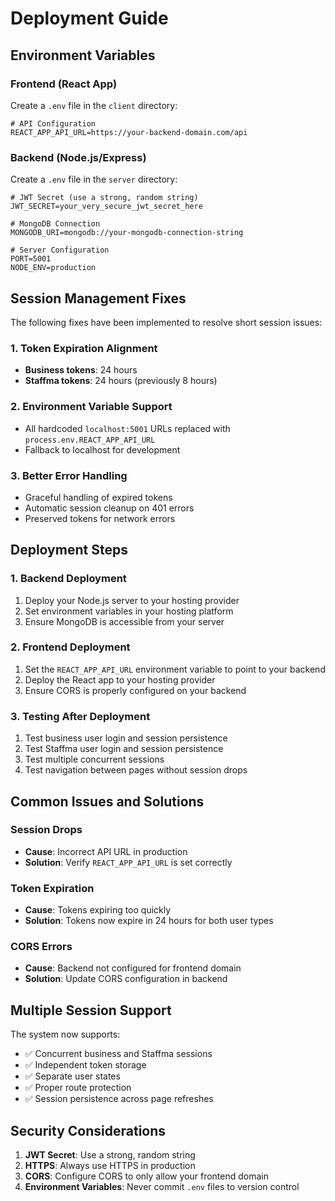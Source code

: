 # Deployment Guide

## Environment Variables

### Frontend (React App)

Create a `.env` file in the `client` directory:

```env
# API Configuration
REACT_APP_API_URL=https://your-backend-domain.com/api
```

### Backend (Node.js/Express)

Create a `.env` file in the `server` directory:

```env
# JWT Secret (use a strong, random string)
JWT_SECRET=your_very_secure_jwt_secret_here

# MongoDB Connection
MONGODB_URI=mongodb://your-mongodb-connection-string

# Server Configuration
PORT=5001
NODE_ENV=production
```

## Session Management Fixes

The following fixes have been implemented to resolve short session issues:

### 1. Token Expiration Alignment
- **Business tokens**: 24 hours
- **Staffma tokens**: 24 hours (previously 8 hours)

### 2. Environment Variable Support
- All hardcoded `localhost:5001` URLs replaced with `process.env.REACT_APP_API_URL`
- Fallback to localhost for development

### 3. Better Error Handling
- Graceful handling of expired tokens
- Automatic session cleanup on 401 errors
- Preserved tokens for network errors

## Deployment Steps

### 1. Backend Deployment
1. Deploy your Node.js server to your hosting provider
2. Set environment variables in your hosting platform
3. Ensure MongoDB is accessible from your server

### 2. Frontend Deployment
1. Set the `REACT_APP_API_URL` environment variable to point to your backend
2. Deploy the React app to your hosting provider
3. Ensure CORS is properly configured on your backend

### 3. Testing After Deployment
1. Test business user login and session persistence
2. Test Staffma user login and session persistence
3. Test multiple concurrent sessions
4. Test navigation between pages without session drops

## Common Issues and Solutions

### Session Drops
- **Cause**: Incorrect API URL in production
- **Solution**: Verify `REACT_APP_API_URL` is set correctly

### Token Expiration
- **Cause**: Tokens expiring too quickly
- **Solution**: Tokens now expire in 24 hours for both user types

### CORS Errors
- **Cause**: Backend not configured for frontend domain
- **Solution**: Update CORS configuration in backend

## Multiple Session Support

The system now supports:
- ✅ Concurrent business and Staffma sessions
- ✅ Independent token storage
- ✅ Separate user states
- ✅ Proper route protection
- ✅ Session persistence across page refreshes

## Security Considerations

1. **JWT Secret**: Use a strong, random string
2. **HTTPS**: Always use HTTPS in production
3. **CORS**: Configure CORS to only allow your frontend domain
4. **Environment Variables**: Never commit `.env` files to version control 